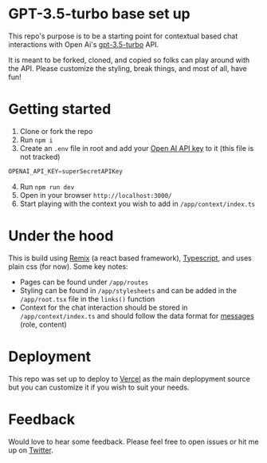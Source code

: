 # GPT-3.5-turbo base set up
This repo's purpose is to be a starting point for contextual based chat interactions with Open Ai's [gpt-3.5-turbo](https://platform.openai.com/docs/guides/chat) API.

It is meant to be forked, cloned, and copied so folks can play around with the API. Please customize the styling, break things, and most of all, have fun!

# Getting started
1. Clone or fork the repo
2. Run `npm i`
3. Create an `.env` file in root and add your [Open AI API key](https://platform.openai.com/account/api-keys) to it (this file is not tracked)
```javaScript
OPENAI_API_KEY=superSecretAPIKey
```
4. Run `npm run dev`
5. Open in your browser `http://localhost:3000/`
6. Start playing with the context you wish to add in `/app/context/index.ts`

# Under the hood
This is build using [Remix](https://remix.run/) (a react based framework), [Typescript](https://www.typescriptlang.org/), and uses plain css (for now). Some key notes:
- Pages can be found under `/app/routes`
- Styling can be found in `/app/stylesheets` and can be added in the `/app/root.tsx` file in the `links()` function
- Context for the chat interaction should be stored in `/app/context/index.ts` and should follow the data format for [messages](https://platform.openai.com/docs/guides/chat/introduction) (role, content)

# Deployment
This repo was set up to deploy to [Vercel](https://vercel.com/) as the main deplopyment source but you can customize it if you wish to suit your needs.

# Feedback
Would love to hear some feedback. Please feel free to open issues or hit me up on [Twitter](https://twitter.com/JoshSanger_eth).